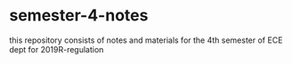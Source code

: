 # semester-4-notes
this repository consists of notes and materials for the 4th semester of ECE dept for 2019R-regulation
